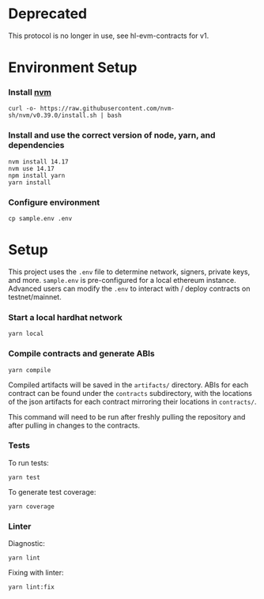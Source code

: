 # Deprecated

This protocol is no longer in use, see hl-evm-contracts for v1.

# Environment Setup

### Install [nvm](https://github.com/nvm-sh/nvm)
```
curl -o- https://raw.githubusercontent.com/nvm-sh/nvm/v0.39.0/install.sh | bash
```

### Install and use the correct version of node, yarn, and dependencies
```
nvm install 14.17
nvm use 14.17
npm install yarn
yarn install
```

### Configure environment
```
cp sample.env .env
```

# Setup

This project uses the `.env` file to determine network, signers, private keys, and more. `sample.env` is pre-configured for a local ethereum instance. 
Advanced users can modify the `.env` to interact with / deploy contracts on testnet/mainnet. 

### Start a local hardhat network
```
yarn local
```

### Compile contracts and generate ABIs
```
yarn compile
```

Compiled artifacts will be saved in the `artifacts/` directory. ABIs for each contract can be found
under the `contracts` subdirectory, with the locations of the json artifacts for each contract mirroring 
their locations in `contracts/`.

This command will need to be run after freshly pulling the repository and after pulling in changes to the contracts.

### Tests

To run tests: 

```
yarn test
```

To generate test coverage:

```
yarn coverage
```

### Linter

Diagnostic: 

```
yarn lint
```

Fixing with linter:

```
yarn lint:fix
```
